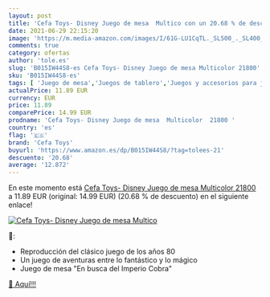 ```yaml
---
layout: post
title: 'Cefa Toys- Disney Juego de mesa  Multico con un 20.68 % de descuento'
date: 2021-06-29 22:15:20
image: 'https://m.media-amazon.com/images/I/61G-LU1CqTL._SL500_._SL400_.jpg'
comments: true
category: ofertas
author: 'tole.es'
slug: 'B015IW44S8-es Cefa Toys- Disney Juego de mesa Multicolor 21800'
sku: 'B015IW44S8-es'
tags: [ 'Juego de mesa','Juegos de tablero','Juegos y accesorios para juegos','Juguetes','Juguetes y juegos','cefa','cefa toys','de','juego','mesa', ]
actualPrice: 11.89 EUR
currency: EUR
price: 11.89
comparePrice: 14.99 EUR
prodname: 'Cefa Toys- Disney Juego de mesa  Multicolor  21800 '
country: 'es'
flag: '🇪🇸'
brand: 'Cefa Toys'
buyurl: 'https://www.amazon.es/dp/B015IW44S8/?tag=tolees-21'
descuento: '20.68'
average: '12.872'
---
```


En este momento está [Cefa Toys- Disney Juego de mesa  Multicolor  21800 ](https://www.amazon.es/dp/B015IW44S8/?tag=tolees-21) a 11.89 EUR (original: 14.99 EUR) (20.68 %  de descuento) en el siguiente enlace!

[![Cefa Toys- Disney Juego de mesa  Multico](https://m.media-amazon.com/images/I/61G-LU1CqTL._SL500_._SL400_.jpg)](https://www.amazon.es/dp/B015IW44S8/?tag=tolees-21)

🔎:

- Reproducción del clásico juego de los años 80
- Un juego de aventuras entre lo fantástico y lo mágico
- Juego de mesa "En busca del Imperio Cobra"

[🛒 Aquí!!!](https://www.amazon.es/dp/B015IW44S8/?tag=tolees-21)
